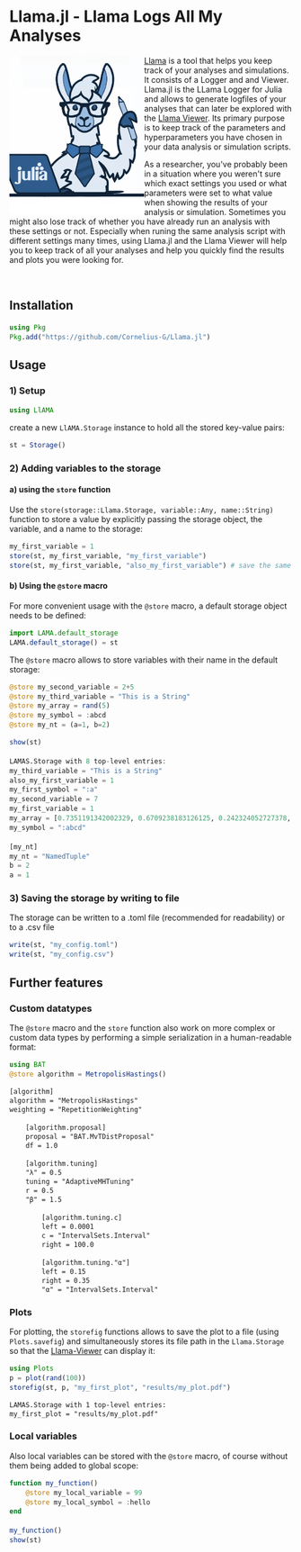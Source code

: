 # Llama.jl - Llama Logs All My Analyses


<img src="icons/llama_julia.png" width="240" align="left"/>


[Llama](https://github.com/Cornelius-G/Llama) is a tool that helps you keep track of your analyses and simulations. It consists of a Logger and and Viewer.
Llama.jl is the LLama Logger for Julia and allows to generate logfiles of your analyses that can later be explored with the [Llama Viewer]().
Its primary purpose is to keep track of the parameters and hyperparameters you have chosen in your data analysis or simulation scripts.

As a researcher, you've probably been in a situation where you weren't sure which exact settings you used or what parameters were set to what value when showing the results of your analysis or simulation. Sometimes you might also lose track of whether you have already run an analysis with these settings or not. 
Especially when runing the same analysis script with different settings many times, using Llama.jl and the Llama Viewer will help you to keep track of all your analyses and help you quickly find the results and plots you were looking for.

<br/>

## Installation
```Julia
using Pkg
Pkg.add("https://github.com/Cornelius-G/Llama.jl")
```

## Usage
### 1) Setup
```Julia
using LlAMA 
```

create a new `LlAMA.Storage` instance to hold all the stored key-value pairs:
```Julia
st = Storage()
```
### 2) Adding variables to the storage
#### a) using the `store` function
Use the `store(storage::Llama.Storage, variable::Any, name::String)` function to store a value by explicitly passing the storage object, the variable, and a name to the storage:
```Julia
my_first_variable = 1
store(st, my_first_variable, "my_first_variable")
store(st, my_first_variable, "also_my_first_variable") # save the same value with a different name
```
#### b) Using the `@store` macro
For more convenient usage with the `@store` macro, a default storage object needs to be defined:
```Julia
import LAMA.default_storage
LAMA.default_storage() = st
```

The `@store` macro allows to store variables with their name in the default storage:
```Julia
@store my_second_variable = 2+5
@store my_third_variable = "This is a String"
@store my_array = rand(5)
@store my_symbol = :abcd
@store my_nt = (a=1, b=2)
```

```Julia
show(st)

LAMAS.Storage with 8 top-level entries:
my_third_variable = "This is a String"
also_my_first_variable = 1
my_first_symbol = ":a"
my_second_variable = 7
my_first_variable = 1
my_array = [0.7351191342002329, 0.6709238183126125, 0.242324052727378, 0.636459920624151, 0.45880780951411015]
my_symbol = ":abcd"

[my_nt]
my_nt = "NamedTuple"
b = 2
a = 1
```

### 3) Saving the storage by writing to file
The storage can be written to a .toml file (recommended for readability) or to a .csv file 
```Julia
write(st, "my_config.toml")
write(st, "my_config.csv")
```

## Further features

### Custom datatypes
The `@store` macro and the `store` function also work on more complex or custom data types by performing a simple serialization in a human-readable format:
```Julia
using BAT
@store algorithm = MetropolisHastings()
```
```
[algorithm]
algorithm = "MetropolisHastings"
weighting = "RepetitionWeighting"

    [algorithm.proposal]
    proposal = "BAT.MvTDistProposal"
    df = 1.0

    [algorithm.tuning]
    "λ" = 0.5
    tuning = "AdaptiveMHTuning"
    r = 0.5
    "β" = 1.5

        [algorithm.tuning.c]
        left = 0.0001
        c = "IntervalSets.Interval"
        right = 100.0

        [algorithm.tuning."α"]
        left = 0.15
        right = 0.35
        "α" = "IntervalSets.Interval"
```

### Plots
For plotting, the `storefig` functions allows to save the plot to a file (using `Plots.savefig`) and simultaneously stores its file path in the `Llama.Storage` so that the [Llama-Viewer]() can display it:
```Julia
using Plots
p = plot(rand(100))
storefig(st, p, "my_first_plot", "results/my_plot.pdf")
```
```
LAMAS.Storage with 1 top-level entries:
my_first_plot = "results/my_plot.pdf"
```

### Local variables
Also local variables can be stored with the `@store` macro, of course without them being added to global scope:
```Julia
function my_function()
    @store my_local_variable = 99
    @store my_local_symbol = :hello
end

my_function()
show(st)
```





